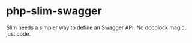 # php-slim-swagger
Slim needs a simpler way to define an Swagger API. No docblock magic, just code.
